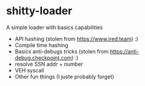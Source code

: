 # shitty-loader
A simple loader with basics capabilities
 - API hashing (stolen from https://www.ired.team) :)
 - Compile time hashing
 - Basics anti-debugs tricks (stolen from https://anti-debug.checkpoint.com) :)
 - resolve SSN addr + number
 - VEH syscall 
 - Other fun things (I juste probably forget)
